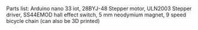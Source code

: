 Parts list:
Arduino nano 33 iot,
28BYJ-48 Stepper motor,
ULN2003 Stepper driver,
SS44EMOD hall effect switch,
5 mm neodymium magnet,
9 speed bicycle chain (can also be 3D printed)
